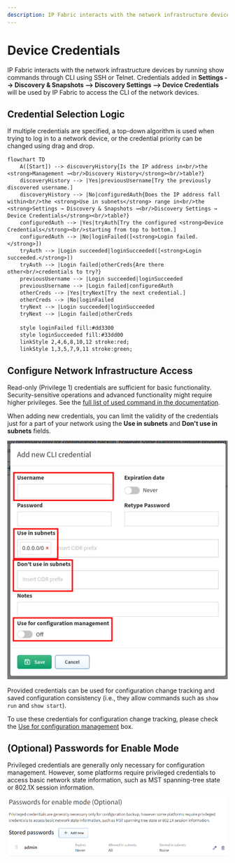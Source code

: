 ```yaml
---
description: IP Fabric interacts with the network infrastructure devices by running show commands through CLI using SSH or Telnet.
---
```


# Device Credentials

IP Fabric interacts with the network infrastructure devices by running show
commands through CLI using SSH or Telnet. Credentials added in **Settings -->
Discovery & Snapshots --> Discovery Settings --> Device Credentials** will be
used by IP Fabric to access the CLI of the network devices.

## Credential Selection Logic

If multiple credentials are specified, a top-down algorithm is used when trying to
log in to a network device, or the credential priority can be changed using
drag and drop.

```mermaid
flowchart TD
    A([Start]) --> discoveryHistory{Is the IP address in<br/>the <strong>Management →<br/>Discovery History</strong><br/>table?}
    discoveryHistory --> |Yes|previousUsername[Try the previously discovered username.]
    discoveryHistory --> |No|configuredAuth{Does the IP address fall within<br/>the <strong>Use in subnets</strong> range in<br/>the <strong>Settings → Discovery & Snapshots →<br/>Discovery Settings → Device Credentials</strong><br/>table?}
    configuredAuth --> |Yes|tryAuth[Try the configured <strong>Device Credentials</strong><br/>starting from top to bottom.]
    configuredAuth --> |No|loginFailed([<strong>Login failed.</strong>])
    tryAuth --> |Login succeeded|loginSucceeded([<strong>Login succeeded.</strong>])
    tryAuth --> |Login failed|otherCreds{Are there other<br/>credentials to try?}
    previousUsername --> |Login succeeded|loginSucceeded
    previousUsername --> |Login failed|configuredAuth
    otherCreds --> |Yes|tryNext[Try the next credential.]
    otherCreds --> |No|loginFailed
    tryNext --> |Login succeeded|loginSucceeded
    tryNext --> |Login failed|otherCreds

    style loginFailed fill:#dd3300
    style loginSucceeded fill:#33dd00
    linkStyle 2,4,6,8,10,12 stroke:red;
    linkStyle 1,3,5,7,9,11 stroke:green;
```

## Configure Network Infrastructure Access

Read-only (Privilege 1) credentials are sufficient for basic functionality.
Security-sensitive operations and advanced functionality might require higher
privileges. See the
[full list of used command in the documentation](https://matrix.ipfabric.io/).

When adding new credentials, you can limit the validity of the credentials just
for a part of your network using the **Use in subnets**
and **Don't use in subnets** fields.

![Add new CLI credential](add-new-cli-credential.png)

Provided credentials can be used for configuration change tracking and saved
configuration consistency (i.e., they allow commands such as `show run` and
`show start`).

To use these credentials for configuration change tracking, please
check the [Use for configuration management](../../configuration_management.md)
box.

## (Optional) Passwords for Enable Mode

Privileged credentials are generally only necessary for configuration
management. However, some platforms require privileged credentials to access
basic network state information, such as MST spanning-tree state or 802.1X
session information.

![Passwords for enable mode](passwords-for-enable-mode.png)
